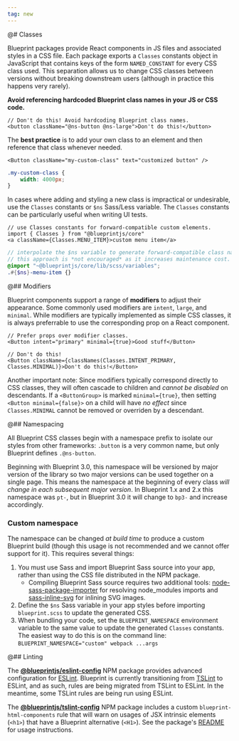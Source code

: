 ```yaml
---
tag: new
---
```


@# Classes

Blueprint packages provide React components in JS files and associated styles in
a CSS file. Each package exports a `Classes` constants object in JavaScript that
contains keys of the form `NAMED_CONSTANT` for every CSS class used. This
separation allows us to change CSS classes between versions without breaking
downstream users (although in practice this happens very rarely).

**Avoid referencing hardcoded Blueprint class names in your JS or CSS code.**

```tsx
// Don't do this! Avoid hardcoding Blueprint class names.
<button className="@ns-button @ns-large">Don't do this!</button>
```

The **best practice** is to add your own class to an element and then reference
that class whenever needed.

```tsx
<Button className="my-custom-class" text="customized button" />
```
```css.scss
.my-custom-class {
    width: 4000px;
}
```

In cases where adding and styling a new class is impractical or undesirable, use
the `Classes` constants or `$ns` Sass/Less variable. The `Classes` constants can
be particularly useful when writing UI tests.

```tsx
// use Classes constants for forward-compatible custom elements.
import { Classes } from "@blueprintjs/core"
<a className={Classes.MENU_ITEM}>custom menu item</a>
```

```css.scss
// interpolate the $ns variable to generate forward-compatible class names.
// this approach is *not encouraged* as it increases maintenance cost.
@import "~@blueprintjs/core/lib/scss/variables";
.#{$ns}-menu-item {}
```

@## Modifiers

Blueprint components support a range of **modifiers** to adjust their
appearance. Some commonly used modifiers are `intent`, `large`, and `minimal`.
While modifiers are typically implemented as simple CSS classes, it is always
preferrable to use the corresponding prop on a React component.

```tsx
// Prefer props over modifier classes.
<Button intent="primary" minimal={true}>Good stuff</Button>

// Don't do this!
<Button className={classNames(Classes.INTENT_PRIMARY, Classes.MINIMAL)}>Don't do this!</Button>
```

Another important note: Since modifiers typically correspond directly to CSS classes, they will often
cascade to children and _cannot be disabled_ on descendants. If a `<ButtonGroup>`
is marked `minimal={true}`, then setting `<Button minimal={false}>` on a child
will have _no effect_ since `Classes.MINIMAL` cannot be removed or overriden
by a descendant.

@## Namespacing

All Blueprint CSS classes begin with a namespace prefix to isolate our styles
from other frameworks: `.button` is a very common name, but only Blueprint
defines `.@ns-button`.

Beginning with Blueprint 3.0, this namespace will be versioned by major version
of the library so two major versions can be used together on a single page. This
means the namespace at the beginning of every class _will change in each
subsequent major version_. In Blueprint 1.x and 2.x this namespace was `pt-`,
but in Blueprint 3.0 it will change to `bp3-` and increase accordingly.

### Custom namespace

The namespace can be changed _at build time_ to produce a custom Blueprint build
(though this usage is not recommended and we cannot offer support for it). This
requires several things:

1. You must use Sass and import Blueprint Sass source into your app, rather than using the CSS file distributed in the NPM package.
    - Compiling Blueprint Sass source requires two additional tools:
      [node-sass-package-importer](https://www.npmjs.com/package/node-sass-package-importer)
      for resolving node_modules imports and
      [sass-inline-svg](https://github.com/haithembelhaj/sass-inline-svg) for
      inlining SVG images.
1. Define the `$ns` Sass variable in your app styles before importing `blueprint.scss` to update the generated CSS.
1. When bundling your code, set the `BLUEPRINT_NAMESPACE` environment variable to the same value to update the generated `Classes` constants. The easiest way to do this is on the command line: `BLUEPRINT_NAMESPACE="custom" webpack ...args`

@## Linting

The [**@blueprintjs/eslint-config**](https://www.npmjs.com/package/@blueprintjs/eslint-config)
NPM package provides advanced configuration for [ESLint](https://eslint.org/). Blueprint is
currently transitioning from [TSLint](https://palantir.github.io/tslint/) to ESLint, and as
such, rules are being migrated from TSLint to ESLint. In the meantime, some TSLint rules are
being run using ESLint.

The [**@blueprintjs/tslint-config**](https://www.npmjs.com/package/@blueprintjs/tslint-config)
NPM package includes a custom `blueprint-html-components` rule that will warn on usages of
JSX intrinsic elements (`<h1>`) that have a Blueprint alternative (`<H1>`). See
the package's [README](https://www.npmjs.com/package/@blueprintjs/tslint-config)
for usage instructions.
